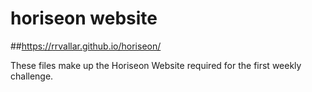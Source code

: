 # horiseon website
##https://rrvallar.github.io/horiseon/

These files make up the Horiseon Website required for the first weekly challenge.
